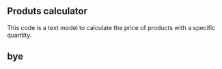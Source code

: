 ## Produts calculator
This code is a text model to calculate the price of products with a specific quantity.

## bye